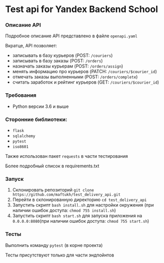 # Test api for Yandex Backend School

### Описание API

Подробное описание API представлено в файле `openapi.yaml`

Вкратце, АPI позволяет:
- записывать в базу курьеров (POST: `/couriers`)
- записывать в базу заказы (POST: `/orders`)
- назначать заказы курьерам (POST: `/orders/assign`)
- менять информацию про курьеров (PATCH: `/couriers/$courier_id`)
- отмечать заказы выполненными (POST: `/orders/complete`)
- считать заработок и рейтинг курьеров (GET: `/couriers/$courier_id`)

### Требования
- Python версии 3.6 и выше

### Сторонние библиотеки:
- `flask`
- `sqlalchemy`
- `pytest`
- `iso8601`

Также использован пакет `requests` в части тестирования

Более подробный список в requirements.txt 

### Запуск
1. Склонировать репозиторий ```git clone https://github.com/maftukh/test_delivery_api.git```
2. Перейти в склонированную директорию ```cd test_delivery_api```
1. Запустить скрипт `bash install.sh` для настройки окружения (при наличии ошибок доступа: ```chmod 755 install.sh```)
4. Запустить скрипт `bash start.sh` для запуска приложения на `0.0.0.0:8080`(при наличии ошибок доступа: ```chmod 755 start.sh```)



### Тесты

Выполнить команду ```pytest``` (в корне проекта)

Тесты присутствуют только для части эндпойнтов